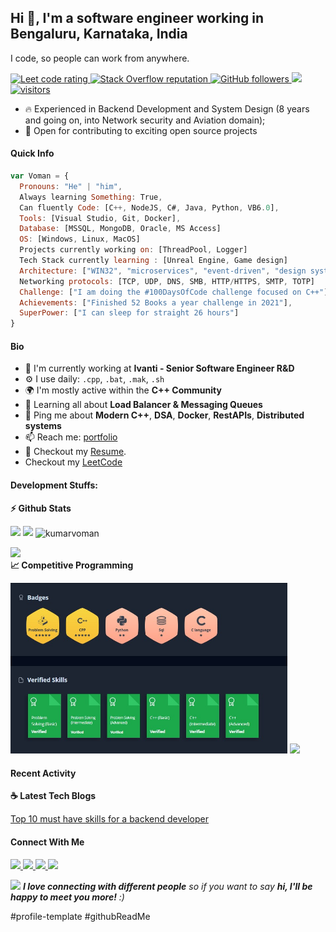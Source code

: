 <!--
**kumarvoman/kumarvoman** is a ✨ _special_ ✨ repository because its `README.md` (this file) appears on your GitHub profile.

--->


## Hi 👋, I'm a software engineer working in Bengaluru, Karnataka, India
I code, so people can work from anywhere.
<p align="left">
  <a href="https://leetcode.com/kumarvoman/">
    <img src="https://cp-logo.vercel.app/leetcode/sudiptob2" alt="Leet code rating" />
  </a>
  <!------
  <a href="https://hackerrank.com/profile/kumarvoman">
    <img src="https://raw.githubusercontent.com/kumarvoman/hackerrank-stats/main/output/rating.svg" alt="Hackerrank code rating" />
  </a>
-->
  <a href="[https://stackoverflow.com/users/5921662/sudipto](https://stackoverflow.com/users/7059433/voman-kumar)">
    <img alt="Stack Overflow reputation" src="https://img.shields.io/stackexchange/stackoverflow/r/5921662?color=orange&label=reputation&logo=stackoverflow">
  </a>
  <a href="https://github.com/kumarvoman?tab=followers">
    <img alt="GitHub followers" src="https://img.shields.io/github/followers/sudiptob2?color=green&logo=github">
  </a>

  <a href="https://github.com/milaan9/milaan9/pulse" alt="Activity">
      <img src="https://img.shields.io/github/commit-activity/m/kumarvoman/kumarvoman" />
  </a>

  <a href="https://github.com/kumarvoman/">
    <img src="https://komarev.com/ghpvc/?username=sudiptob2" alt="visitors" />
  </a>

</p>


<!--
- ✨ Contributing to [LoadBalancer](https://github.com/chkware/cli);
-->
- :fire: Experienced in Backend Development and System Design (8 years and going on, into Network security and Aviation domain);
- :calendar: Open for contributing to exciting open source projects 

#### Quick Info

```javascript
var Voman = {
  Pronouns: "He" | "him",
  Always learning Something: True,
  Can fluently Code: [C++, NodeJS, C#, Java, Python, VB6.0],
  Tools: [Visual Studio, Git, Docker],
  Database: [MSSQL, MongoDB, Oracle, MS Access]
  OS: [Windows, Linux, MacOS]
  Projects currently working on: [ThreadPool, Logger]
  Tech Stack currently learning : [Unreal Engine, Game design]
  Architecture: ["WIN32", "microservices", "event-driven", "design system pattern", "ZTA"],
  Networking protocols: [TCP, UDP, DNS, SMB, HTTP/HTTPS, SMTP, TOTP]
  Challenge: ["I am doing the #100DaysOfCode challenge focused on C++"],
  Achievements: ["Finished 52 Books a year challenge in 2021"],
  SuperPower: ["I can sleep for straight 26 hours"]
}
```

#### Bio

- 🏢 I'm currently working at **Ivanti - Senior Software Engineer R&D**
- ⚙️ I use daily: `.cpp`, `.bat`, `.mak`, `.sh`
- 🌍 I'm mostly active within the **C++ Community**
- 🌱 Learning all about **Load Balancer & Messaging Queues**
- 💬 Ping me about **Modern C++**, **DSA**, **Docker**, **RestAPIs**, **Distributed systems**
- 📫 Reach me: [portfolio](https://cppcoder.in)
- 📝 Checkout my [Resume](files/VomanKumar-CppCoder.pdf).
- Checkout my [LeetCode](https://leetcode.com/kumarvoman/)



#### Development Stuffs:

<b>⚡ Github Stats</b>
<p float="left">
<img height="180em" src="https://github-readme-stats.vercel.app/api?theme=dark&username=kumarvoman&show_icons=true&hide_border=true&&count_private=true&include_all_commits=true" /> 
<img height="180em" src="https://github-readme-stats.vercel.app/api/top-langs/?theme=dark&username=kumarvoman&show_icons=true&hide_border=true&layout=compact&langs_count=8"/>
 <img align="center" src="https://github-readme-streak-stats.herokuapp.com/?theme=dark&user=kumarvoman&" alt="kumarvoman" />
</p>
<img src="https://cr-skills-chart-widget.azurewebsites.net/api/api?username=kumarvoman"/> <br/>
<b>&#128200; Competitive Programming</b>
<p float="left">
<img height="273em" src="files/hackerrank.jpeg" />
<img height="273em" src="https://leetcard.jacoblin.cool/kumarvoman?theme=dark&font=Karma&ext=contest" />
</p>

#### Recent Activity

<p><b> &#9749; Latest Tech Blogs</b></p>
<!--
<a target="_blank" href="https://github-readme-medium-recent-article.vercel.app/medium/@kumarvoman/0"><img src="#" alt="Latest medium article">
  -->

<a target="_blank" href="https://kumarvoman.com/blog/f/skills-one-should-have-to-be-a-kickass-backend-developer">Top 10 must have skills for a backend developer</a>
  
#### Connect With Me

<p left="center">
<a href="https://twitter.com/vomankumar/">
  <img src="https://img.shields.io/badge/twitter-%231DA1F2.svg?&style=for-the-badge&logo=twitter&logoColor=white" height=25>
</a> 
<a href="https://www.linkedin.com/in/kumarvoman/">
  <img src="https://img.shields.io/badge/linkedin-%230077B5.svg?&style=for-the-badge&logo=linkedin&logoColor=white" height=25>
</a> 
<a href="https://www.facebook.com/voman.kumar/">
  <img src="https://img.shields.io/badge/Facebook-1877F2?style=for-the-badge&logo=facebook&logoColor=white" height=25>
</a>
<a href="https://medium.com/@vomankumar">
  <img src="https://img.shields.io/badge/Medium-12100E?style=for-the-badge&logo=medium&logoColor=white" height=25>
</a>
</p>

<img src="https://media.giphy.com/media/LnQjpWaON8nhr21vNW/giphy.gif" width="60"> <em><b>I love connecting with different people</b> so if you want to say <b>hi, I'll be happy to meet you more!</b> :)</em>
  
  <!--
  <a href="https://github.com/kumarvoman/Threadpool">
  <img align="center" src="https://github-readme-stats.vercel.app/api/pin/?username=kumarvoman&repo=Threadpool" />
</a>
<a href="https://github.com/anuraghazra/LoadBalancer">
  <img align="center" src="https://github-readme-stats.vercel.app/api/pin/?username=kumarvoman&repo=Loadbalancer" />
</a> 

Learning from : https://github.com/anuraghazra/github-readme-stats

-->
#profile-template #githubReadMe
